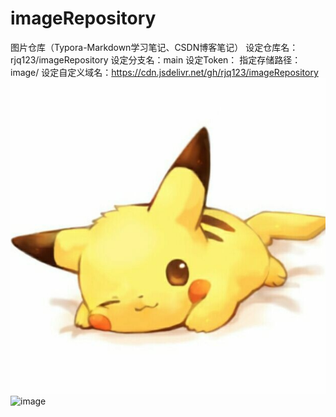 # imageRepository
图片仓库（Typora-Markdown学习笔记、CSDN博客笔记）
设定仓库名：rjq123/imageRepository
设定分支名：main
设定Token：
指定存储路径：image/
设定自定义域名：https://cdn.jsdelivr.net/gh/rjq123/imageRepository
![test](https://raw.githubusercontent.com/rjq123/imageRepository/main/QQ.png)
![image](https://user-images.githubusercontent.com/53927933/164142372-fbc0d9de-7e73-4115-9d62-b0cdcbb74744.png)
